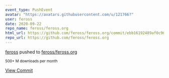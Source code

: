 ```yaml
---
event_type: PushEvent
avatar: "https://avatars.githubusercontent.com/u/121766?"
user: feross
date: 2020-09-22
repo_name: feross/feross.org
html_url: https://github.com/feross/feross.org/commit/ebb16192489af0c96fb7a64219e932e69787622c
repo_url: https://github.com/feross/feross.org
---
```


<a href='https://github.com/feross' target='_blank'>feross</a> pushed to <a href='https://github.com/feross/feross.org' target='_blank'>feross/feross.org</a>

<small>500+ M downloads per month</small>

<a href='https://github.com/feross/feross.org/commit/ebb16192489af0c96fb7a64219e932e69787622c' target='_blank'>View Commit</a>